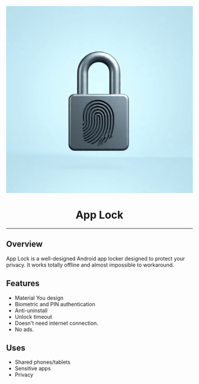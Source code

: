 <div align="center">
  <img src="applock.jpg" alt="App Lock" width="600" />
</div>

<h1 align="center">App Lock</h1>

---

## Overview

App Lock is a well-designed Android app locker designed to protect your privacy. It works totally offline and almost impossible to workaround.

<b></b>

## Features

- Material You design
- Biometric and PIN authentication
- Anti-uninstall
- Unlock timeout
- Doesn't need internet connection.
- No ads.

<b></b>

## Uses

- Shared phones/tablets
- Sensitive apps
- Privacy